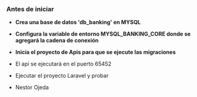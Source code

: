 

### Antes de iniciar

- **Crea una base de datos 'db_banking' en MYSQL**
- **Configura la variable de entorno MYSQL_BANKING_CORE donde se agregará la cadena de conexión**
- **Inicia el proyecto de Apis para que se ejecute las migraciones**
- El api se ejecutará en el puerto 65452
- Ejecutar el proyecto Laravel y probar
 
- Nestor Ojeda

